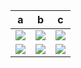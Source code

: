 ﻿a|b|c
---|---|---|
[![](https://www.baidu.com/img/baidu_jgylogo3.gif)](python标准库/logging.md)|[![](https://www.baidu.com/img/baidu_jgylogo3.gif)](python第三方库/click.md)|[![](https://www.baidu.com/img/baidu_jgylogo3.gif)](前端/css.md)|
[![](https://www.baidu.com/img/baidu_jgylogo3.gif)](python标准库/logging.md)|[![](https://www.baidu.com/img/baidu_jgylogo3.gif)](python第三方库/click.md)|[![](https://www.baidu.com/img/baidu_jgylogo3.gif)](前端/css.md)|